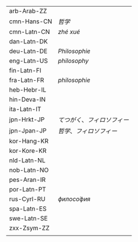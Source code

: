 | | |
|-|-|
| arb-Arab-ZZ |  |
| cmn-Hans-CN | _哲学_ |
| cmn-Latn-CN | _zhé xué_ |
| dan-Latn-DK |  |
| deu-Latn-DE | _Philosophie_ |
| eng-Latn-US | _philosophy_ |
| fin-Latn-FI |  |
| fra-Latn-FR | _philosophie_ |
| heb-Hebr-IL |  |
| hin-Deva-IN |  |
| ita-Latn-IT |  |
| jpn-Hrkt-JP | _てつがく_、_フィロソフィー_ |
| jpn-Jpan-JP | _哲学_、_フィロソフィー_ |
| kor-Hang-KR |  |
| kor-Kore-KR |  |
| nld-Latn-NL |  |
| nob-Latn-NO |  |
| pes-Aran-IR |  |
| por-Latn-PT |  |
| rus-Cyrl-RU | _филосо́фия_ |
| spa-Latn-ES |  |
| swe-Latn-SE |  |
| zxx-Zsym-ZZ |  |
|  |  |